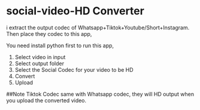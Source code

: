 # social-video-HD Converter
i extract the output codec of Whatsapp+Tiktok+Youtube/Short+Instagram. Then place they codec to this app,

You need install python first to run this app,

1. Select video in input
2. Select output folder
3. Select the Social Codec for your video to be HD 
4. Convert
5. Upload 

##Note
Tiktok Codec same with Whatsapp codec, they will HD output when you upload the converted video.

